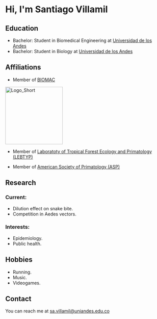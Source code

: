 # Hi, I'm Santiago Villamil

<!-- A short sentence that can  describe who you are -->

<!-- All of your education background -->
## Education

- Bachelor: Student in Biomedical Engineering at [Universidad de los Andes](uniandes.edu.co)
- Bachelor: Student in Biology at [Universidad de los Andes](uniandes.edu.co)

<!-- While BIOMAC is our common group, the collaboration between groups and affiliations are encourage -->
## Affiliations

- Member of [BIOMAC](https://github.com/biomac-lab)


<img width="180" alt="Logo_Short" src="https://user-images.githubusercontent.com/73041689/218108873-dd5daaaa-2874-43d3-a089-8403dda3e18f.png">

- Member of [Laboratoty of Tropical Forest Ecology and Primatology (LEBTYP)](https://cienciasbiologicas.uniandes.edu.co/es/investigacion/laboratorio-de-ecologia-de-bosques-tropicales-y-primatologia) 

- Member of [American Society of Primatology (ASP)](https://www.asp.org)


<!-- Showing what you work on, lets other collaborate with you -->
## Research

### Current:

- Dilution effect on snake bite.
- Competition in Aedes vectors.

<!-- Topics that you haven't research yet but are intriguing to you -->
### Interests:

- Epidemiology.
- Public health.


<!-- Because we are humans before researchers -->
## Hobbies

- Running.
- Music.
- Videogames.

## Contact

You can reach me at <sa.villamil@uniandes.edu.co>

